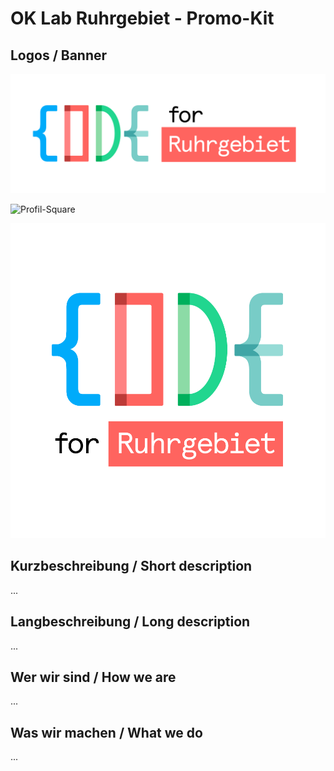 # OK Lab Ruhrgebiet - Promo-Kit

## Logos / Banner

![Landscape][logo-long]

![Profil-Square][logo-square]

![Profil][logo-profil]


## Kurzbeschreibung / Short description
...

## Langbeschreibung / Long description
...

## Wer wir sind / How we are
...

## Was wir machen / What we do
...



[logo-long]: https://raw.githubusercontent.com/codeforruhrgebiet/promo/master/logo-long.png "Landscape"

[logo-square]: https://raw.githubusercontent.com/codeforruhrgebiet/promo/master/logo-square.png "Profil-Square"

[logo-profil]: https://raw.githubusercontent.com/codeforruhrgebiet/promo/master/logo-profil.png "Profil"
